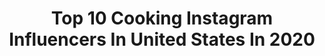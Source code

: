 ---
title: Top 10 Cooking Instagram Influencers In United States In 2020
description: >-
  Find top cooking Instagram influencers in United States in 2020. Most popular hashtags: #happymothersday #stayhome #selfcare #love.
platform: Instagram
profiles:
  - username: "helia_saffar"
    fullname: >-
      هلیا صفار🍝
    location: "United States"
    followers: 61626
    engagement: 881
    commentsToLikes: 0.043306
    id: ck0w6s02ja0k60i19p5r9sb6h
    verified: false
    hashtags: ""
  - username: "erinnobrienn"
    fullname: >-
      Erin O'Brien
    location: "United States"
    followers: 6576
    engagement: 1172
    commentsToLikes: 0.174783
    id: ck8t9mbj5oltr0j78mbxfc0tq
    verified: false
    hashtags: "#planters, #pastalover, #funnystory, #giveawaytime"
  - username: "trout_in_the_valley"
    fullname: >-
      Hook Em' And Cook Em'
    location: "United States"
    followers: 9301
    engagement: 1153
    commentsToLikes: 0.106815
    id: ck6tzs7i7bjt80j71u8rqddde
    verified: false
    hashtags: "#smokedfoods, #goodtimes, #fishpa, #hunter"
  - username: "ksalom"
    fullname: >-
      Katherine Salom
    location: "United States"
    followers: 513818
    engagement: 692
    commentsToLikes: 0.019599
    id: ck0w10b8agx790i193kdh84mj
    verified: false
    hashtags: "#ad, #nationalunicornday, #grabawineski, #flattenthecurve"
  - username: "xo.zahriaaa"
    fullname: >-
      Z A H R I A
    location: "United States"
    followers: 6080
    engagement: 2013
    commentsToLikes: 0.045080
    id: ck5c2cnniwzpe0i11xn5x72kj
    verified: false
    hashtags: "#dcnightlife, #midnightsnack, #vooguemeglasses, #21stbirthday"
  - username: "amunetatumre"
    fullname: >-
      Nysuttet Amunet Sent Atum-Re
    location: "United States"
    followers: 25858
    engagement: 404
    commentsToLikes: 0.067220
    id: ck0u1hjxiwwu60i19b5twrrfo
    verified: false
    hashtags: "#naturalwombman, #4monthsoldbaby, #naturalglow, #stillinmiami"
  - username: "craftybeermaven"
    fullname: >-
      Mik
    location: "United States"
    followers: 37599
    engagement: 343
    commentsToLikes: 0.056288
    id: ck6u39gyqwi5j0j715t35wgar
    verified: false
    hashtags: "#baseball, #coviddatenight, #cosplay, #beershare"
  - username: "flywith_savannah"
    fullname: >-
      Savannah🐈✈️🌎
    location: "United States"
    followers: 23128
    engagement: 686
    commentsToLikes: 0.051815
    id: ck13bppx5wksw0i191stepak4
    verified: false
    hashtags: "#crewlife, #taiwan, #staysafe, #withmom"
  - username: "miralunaa"
    fullname: >-
      Miraluna Matar
    location: "United States"
    followers: 2579
    engagement: 2055
    commentsToLikes: 0.092758
    id: ck5cfdz01mriz0i11r4px1x0g
    verified: false
    hashtags: "#townhallornowhere, #cultured, #goldenbirthday, #24"
  - username: "jamerrillstewart"
    fullname: >-
      JAMERRILL~LargeFamilyTable.com
    location: "United States"
    followers: 63944
    engagement: 395
    commentsToLikes: 0.037875
    id: ck15r8b1m6nch0i19z603r00a
    verified: false
    hashtags: "#hairsheep, #homeschoolkids, #countrykids, #aldiusa"
---